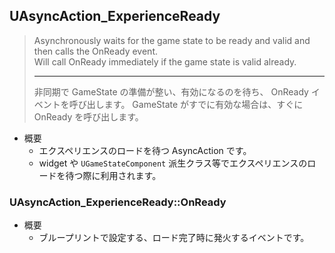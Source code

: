 ## UAsyncAction_ExperienceReady

> Asynchronously waits for the game state to be ready and valid and then calls the OnReady event.  
> Will call OnReady immediately if the game state is valid already.
> 
> ----
> 非同期で GameState の準備が整い、有効になるのを待ち、 OnReady イベントを呼び出します。 
> GameState がすでに有効な場合は、すぐに OnReady を呼び出します。

* 概要
	* エクスペリエンスのロードを待つ AsyncAction です。
	* widget や `UGameStateComponent` 派生クラス等でエクスペリエンスのロードを待つ際に利用されます。

### UAsyncAction_ExperienceReady::OnReady

* 概要
	* ブループリントで設定する、ロード完了時に発火するイベントです。




<!--- ページ内のリンク --->

<!--- 自前の画像へのリンク --->

<!--- generated --->


